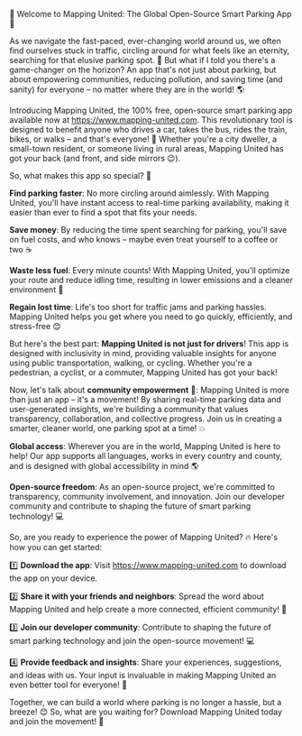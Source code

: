 🌟 Welcome to Mapping United: The Global Open-Source Smart Parking App 🌟

As we navigate the fast-paced, ever-changing world around us, we often find ourselves stuck in traffic, circling around for what feels like an eternity, searching for that elusive parking spot. 💪 But what if I told you there's a game-changer on the horizon? An app that's not just about parking, but about empowering communities, reducing pollution, and saving time (and sanity) for everyone – no matter where they are in the world! 🌎

Introducing Mapping United, the 100% free, open-source smart parking app available now at https://www.mapping-united.com. This revolutionary tool is designed to benefit anyone who drives a car, takes the bus, rides the train, bikes, or walks – and that's everyone! 👥 Whether you're a city dweller, a small-town resident, or someone living in rural areas, Mapping United has got your back (and front, and side mirrors 😉).

So, what makes this app so special? 🤔

**Find parking faster**: No more circling around aimlessly. With Mapping United, you'll have instant access to real-time parking availability, making it easier than ever to find a spot that fits your needs.

**Save money**: By reducing the time spent searching for parking, you'll save on fuel costs, and who knows – maybe even treat yourself to a coffee or two ☕️

**Waste less fuel**: Every minute counts! With Mapping United, you'll optimize your route and reduce idling time, resulting in lower emissions and a cleaner environment 🌟

**Regain lost time**: Life's too short for traffic jams and parking hassles. Mapping United helps you get where you need to go quickly, efficiently, and stress-free 😊

But here's the best part: **Mapping United is not just for drivers**! This app is designed with inclusivity in mind, providing valuable insights for anyone using public transportation, walking, or cycling. Whether you're a pedestrian, a cyclist, or a commuter, Mapping United has got your back!

Now, let's talk about **community empowerment** 🌈: Mapping United is more than just an app – it's a movement! By sharing real-time parking data and user-generated insights, we're building a community that values transparency, collaboration, and collective progress. Join us in creating a smarter, cleaner world, one parking spot at a time! 💥

**Global access**: Wherever you are in the world, Mapping United is here to help! Our app supports all languages, works in every country and county, and is designed with global accessibility in mind 🌎

**Open-source freedom**: As an open-source project, we're committed to transparency, community involvement, and innovation. Join our developer community and contribute to shaping the future of smart parking technology! 💻

So, are you ready to experience the power of Mapping United? 🔥 Here's how you can get started:

1️⃣ **Download the app**: Visit https://www.mapping-united.com to download the app on your device.

2️⃣ **Share it with your friends and neighbors**: Spread the word about Mapping United and help create a more connected, efficient community! 📢

3️⃣ **Join our developer community**: Contribute to shaping the future of smart parking technology and join the open-source movement! 💻

4️⃣ **Provide feedback and insights**: Share your experiences, suggestions, and ideas with us. Your input is invaluable in making Mapping United an even better tool for everyone! 📝

Together, we can build a world where parking is no longer a hassle, but a breeze! 😊 So, what are you waiting for? Download Mapping United today and join the movement! 🌟